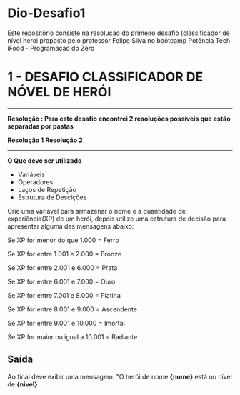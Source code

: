 # Dio-Desafio1
Este repositório consiste na resolução do primeiro desafio (classificador de nível heroi proposto pelo professor Felipe Silva no bootcamp Potência Tech iFood - Programação do Zero
# 1 - DESAFIO CLASSIFICADOR DE NÓVEL DE HERÓI

---

**Resolução : Para este desafio encontrei 2 resoluções possíveis que estão separadas por pastas**

**Resolução 1**
**Resolução 2**

---

**O Que deve ser utilizado**

- Variáveis
- Operadores
- Laços de Repetição
- Estrutura de Descições

Crie uma variável para armazenar o nome e a quantidade de experiência(XP) de um herói, depois utilize uma estrutura de decisão para apresentar alguma das mensagens abaixo:

Se XP for menor do que 1.000 = Ferro

Se XP for entre 1.001 e 2.000 = Bronze

Se XP for entre 2.001 e 6.000 = Prata

Se XP for entre 6.001 e 7.000 = Ouro

Se XP for entre 7.001 e 8.000 = Platina

Se XP for entre 8.001 e 9.000 = Ascendente

Se XP for entre 9.001 e 10.000 = Imortal

Se XP for maior ou igual a 10.001 = Radiante

## Saída

Ao final deve exibir uma mensagem:
"O herói de nome **{nome}** está no nível de **{nivel}**
